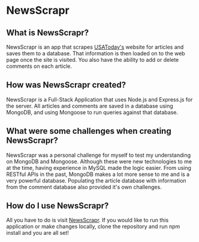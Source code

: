 # NewsScrapr

## What is NewsScrapr?
NewsScrapr is an app that scrapes [USAToday's](https://www.usatoday.com/news) website for articles and saves them to a database. That information is then loaded on to the web page once the site is visited. You also have the ability to add or delete comments on each article.

## How was NewsScrapr created?
NewsScrapr is a Full-Stack Application that uses Node.js and Express.js for the server. All articles and comments are saved in a database using MongoDB, and using Mongoose to run queries against that database.

## What were some challenges when creating NewsScrapr?
NewsScrapr was a personal challenge for myself to test my understanding on MongoDB and Mongoose. Although these were new technologies to me at the time, having experience in MySQL made the logic easier. From using RESTful APIs in the past, MongoDB makes a lot more sense to me and is a very powerful database. Populating the article database with information from the comment database also provided it's own challenges.

## How do I use NewsScrapr?

All you have to do is visit [NewsScrapr](http://newsscrapr.thelaclair.com). If you would like to run this application or make changes locally, clone the repository and run npm install and you are all set!
